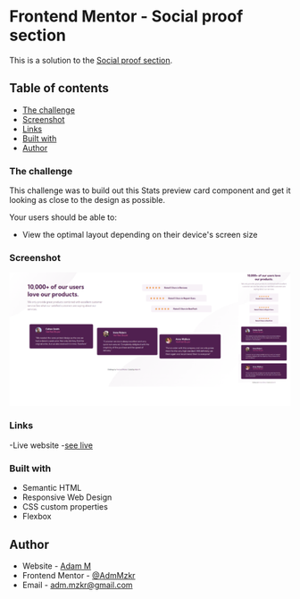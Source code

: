 # Frontend Mentor - Social proof section

This is a solution to the [Social proof section](https://www.frontendmentor.io/challenges/social-proof-section-6e0qTv_bA). 

## Table of contents

- [The challenge](#the-challenge)
- [Screenshot](#screenshot)
- [Links](#links)
- [Built with](#built-with)
- [Author](#author)

### The challenge

This challenge was to build out this Stats preview card component and get it looking as close to the design as possible. 

Your users should be able to:
- View the optimal layout depending on their device's screen size

### Screenshot
![](images/social-view.png)

### Links 

-Live website -[see live](https://adammzkr.github.io/Front-End-Mentor/social-section/index.html)


### Built with
- Semantic HTML
- Responsive Web Design
- CSS custom properties
- Flexbox
 
## Author

- Website - [Adam M](https://github.com/AdamMzkr)
- Frontend Mentor - [@AdmMzkr](https://www.frontendmentor.io/profile/AdamMzkr)
- Email - [adm.mzkr@gmail.com](adm.mzkr@gmail.com)
